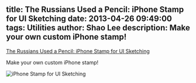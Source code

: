 title: The Russians Used a Pencil: iPhone Stamp for UI Sketching
date: 2013-04-26 09:49:00
tags: Utilities
author: Shao Lee
description: Make your own custom iPhone stamp!
---

[The Russians Used a Pencil: iPhone Stamp for UI Sketching](www.therussiansusedapencil.com/post/48296041433/iphone-stamp-for-ui-sketching)

Make your own custom iPhone stamp!

![iPhone Stamp for UI Sketching](http://media.tumblr.com/924086fbb56597297cc70d563548e4ba/tumblr_inline_mlgumwCD3N1qz4rgp.jpg)
